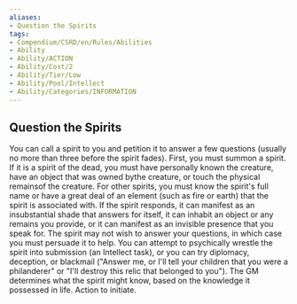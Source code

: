 ```yaml
---
aliases:
- Question the Spirits
tags:
- Compendium/CSRD/en/Rules/Abilities
- Ability
- Ability/ACTION
- Ability/Cost/2
- Ability/Tier/Low
- Ability/Pool/Intellect
- Ability/Categories/INFORMATION
---
```


  
## Question the Spirits  
You can call a spirit to you and petition it to answer a few questions (usually no more than three before the spirit fades). First, you must summon a spirit. If it is a spirit of the dead, you must have personally known the creature, have an object that was owned bythe creature, or touch the physical remainsof the creature. For other spirits, you must know the spirit's full name or have a great deal of an element (such as fire or earth) that the spirit is associated with. If the spirit responds, it can manifest as an insubstantial shade that answers for itself, it can inhabit an object or any remains you provide, or it can manifest as an invisible presence that you speak for. The spirit may not wish to answer your questions, in which case you must persuade it to help. You can attempt to psychically wrestle the spirit into submission (an Intellect task), or you can try diplomacy, deception, or blackmail ("Answer me, or I'll tell your children that you were a philanderer" or "I'll destroy this relic that belonged to you"). The GM determines what the spirit might know, based on the knowledge it possessed in life. Action to initiate. 